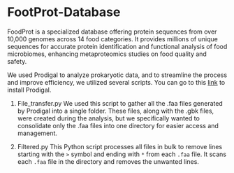 # FootProt-Database
FoodProt is a specialized database offering protein sequences from over 10,000 genomes across 14 food categories. It provides millions of unique sequences for accurate protein identification and functional analysis of food microbiomes, enhancing metaproteomics studies on food quality and safety.

We used Prodigal to analyze prokaryotic data, and to streamline the process and improve efficiency, we utilized several scripts.
You can go to this [link](https://github.com/hyattpd/Prodigal) to install Prodigal.

1. File_transfer.py
   We used this script to gather all the .faa files generated by Prodigal into a single folder. These files, along with the .gbk files, were created during the analysis, but we specifically wanted to consolidate only the .faa files into one directory for easier access and management.

2. Filtered.py
   This Python script processes all files in bulk to remove lines starting with the `>` symbol and ending with `*` from each `.faa` file. It scans each `.faa` file in the directory and removes the unwanted lines.
